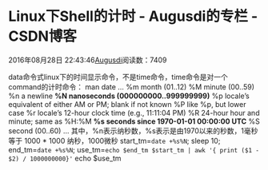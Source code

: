 
# Linux下Shell的计时 - Augusdi的专栏 - CSDN博客


2016年08月28日 22:43:46[Augusdi](https://me.csdn.net/Augusdi)阅读数：7409


data命令式linux下的时间显示命令，不是time命令，time命令是对一个command的计时命令：
man date
…
%m month (01..12)
%M minute (00..59)
%n a newline
**%N nanoseconds (000000000..999999999)**
%p locale’s equivalent of either AM or PM; blank if not known
%P like %p, but lower case
%r locale’s 12-hour clock time (e.g., 11:11:04 PM)
%R 24-hour hour and minute; same as %H:%M
**%s seconds since 1970-01-01 00:00:00 UTC**
%S second (00..60)
…
其中，%n表示纳秒数，%s表示是由1970以来的秒数，1毫秒 等于 1000 * 1000 纳秒，1000微秒
start_tm=`date +%s%N`;
sleep 10;
end_tm=`date +%s%N`;
use_tm=`echo $end_tm $start_tm | awk '{ print ($1 - $2) / 1000000000}'`
echo $use_tm



